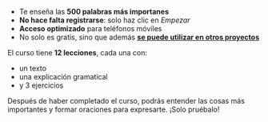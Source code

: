 - Te enseña las **500 palabras más importanes**
- **No hace falta registrarse**: solo haz clic en *Empezar*
- **Acceso optimizado** para teléfonos móviles
- No solo es gratis, sino que además **[se puede utilizar en otros proyectos](https://github.com/Esperanto/kurso-zagreba-metodo)**

El curso tiene **12 lecciones**, cada una con:

- un texto
- una explicación gramatical
- y 3 ejercicios

Después de haber completado el curso, podrás entender las cosas más importantes y formar oraciones para expresarte. ¡Solo pruébalo!
